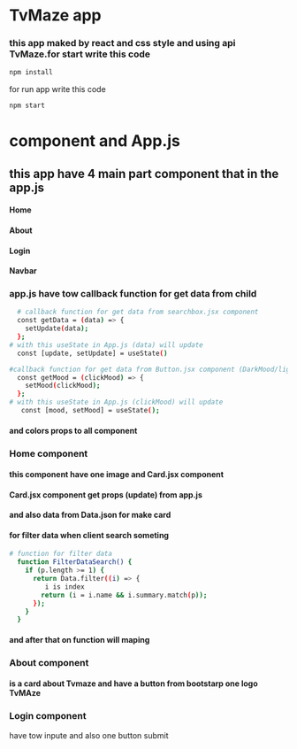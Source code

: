 # TvMaze app 
### this app maked by react and css style and using api TvMaze.for start write this code

```bash
npm install 
```
for run app write this code
```bash
npm start
```
# component and App.js
## this app have 4 main part component that in the app.js

####   Home
####   About
####   Login
####  Navbar
###  app.js have tow callback function for get data from child
```bash
  # callback function for get data from searchbox.jsx component 
  const getData = (data) => {
    setUpdate(data);
  };
# with this useState in App.js (data) will update
  const [update, setUpdate] = useState()
```
```bash
#callback function for get data from Button.jsx component (DarkMood/lightMood) 
  const getMood = (clickMood) => {
    setMood(clickMood);
  };
# with this useState in App.js (clickMood) will update 
   const [mood, setMood] = useState(); 
```
#### and colors props to all component

### Home component
#### this component  have one image and Card.jsx component
#### Card.jsx component get props (update) from app.js
#### and also data from Data.json for make card
#### for filter data when client search someting
```bash
# function for filter data
  function FilterDataSearch() {
    if (p.length >= 1) {
      return Data.filter((i) => {
         i is index
        return (i = i.name && i.summary.match(p));
      });
    }
  }
```
#### and after that on function will maping

### About component
#### is a card about Tvmaze and have a button from bootstarp one logo TvMAze

### Login component

have  tow inpute and also one button submit
